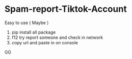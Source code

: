 # Spam-report-Tiktok-Account
Easy to use ( Maybe ) 

1. pip install all package
2. f12 try report someone and check in network 
3. copy url and paste in on console

GG
